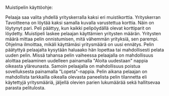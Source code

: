 Muistipelin käyttöohje:

Pelaaja saa valita yhdellä yrityskerralla kaksi eri muistikorttia. Yrityskerran Tavoitteena on löytää kaksi samalla kuvalla varustettua korttia. Näin on löytynyt pari.
Peli päättyy, kun kaikki pelipöydällä olevat korttiparit on löydetty. Muistipeli laskee pelaajan käyttämien yritysten määrän. Yritysten määrä mittaa pelin onnistumisen,
mitä vähemmän yrityksiä, sen parempi. Ohjelma ilmoittaa, mikäli käyttämäsi yritysmäärä on uusi ennätys. Pelin päätyttyä pelaajalta kysytään haluaako hän lopettaa tai mahdollisesti pelata uuden pelin.
Missä tahansa pelin vaiheessa pelaajalla on mahdollisuus aloittaa pelaaminen uudelleen painamalla "Aloita uudestaan" nappia oikeasta yläreunasta.
Samoin pelaajalla on mahdollisuus poistua sovelluksesta painamalla "Lopeta"-nappia.
Pelin aikana pelaajan on mahdollista tarkkailla oikealla olevasta paneelista pelin tilannetta eli käytettyjä yritysmääriä, jäljellä olevien parien lukumäärää sekä hallitsevaa parasta pelitulosta.
